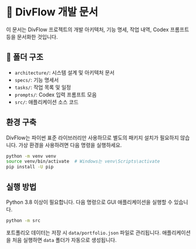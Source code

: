 # 📘 DivFlow 개발 문서

이 문서는 DivFlow 프로젝트의 개발 아키텍처, 기능 명세, 작업 내역, Codex 프롬프트 등을 문서화한 것입니다.

## 📂 폴더 구조
- `architecture/`: 시스템 설계 및 아키텍처 문서
- `specs/`: 기능 명세서
- `tasks/`: 작업 목록 및 일정
- `prompts/`: Codex 입력 프롬프트 모음
- `src/`: 애플리케이션 소스 코드


## 환경 구축
DivFlow는 파이썬 표준 라이브러리만 사용하므로 별도의 패키지 설치가 필요하지 않습니다. 가상 환경을 사용하려면 다음 명령을 실행하세요.
```bash
python -m venv venv
source venv/bin/activate  # Windows는 venv\Scripts\activate
pip install -U pip
```
## 실행 방법
Python 3.8 이상이 필요합니다. 다음 명령으로 GUI 애플리케이션을 실행할 수 있습니다.

```bash
python -m src
```

포트폴리오 데이터는 저장 시 `data/portfolio.json` 파일로 관리됩니다.
애플리케이션을 처음 실행하면 `data` 폴더가 자동으로 생성됩니다.
